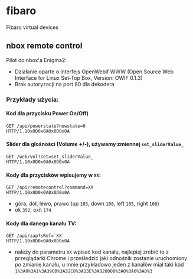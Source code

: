 # fibaro
Fibaro virtual devices

## nbox remote control
Pilot do nbox'a Enigma2:
- Działanie oparte o interfejs OpenWebif WWW (Open Source Web Interface for Linux Set-Top Box, Version: OWIF 0.1.3)
- Brak autoryzacji na port 80 dla dekodera

### Przykłady użycia:

#### Kod dla przycisku Power On/Off)
    GET /api/powerstate?newstate=0
    HTTP/1.10x0D0x0A0x0D0x0A

#### Slider dla głośności (Volume +/-), używamy zmiennej `set_sliderValue_`
    GET /web/vol?set=set_sliderValue_
    HTTP/1.10x0D0x0A0x0D0x0A

#### Kody dla przycisków wpisujemy w `XX`:
    GET /api/remotecontrol?command=XX
    HTTP/1.10x0D0x0A0x0D0x0A
  - góra, dół, lewo, prawo (up `103`, down `108`, left `105`, right `106`)
  - ok `352`, exit `174`

#### Kody dla danego kanału TV:
    GET /api/zap?sRef=`XX`
    HTTP/1.10x0D0x0A0x0D0x0A
  - należy do parametru `XX` wpisać kod kanału, najlepiej zrobić to z przeglądarki Chrome i prześledzić jaki odnośnik zostanie uruchomiony po zmianie kanału, u mnie przykładowo jeden z kanałów miał taki kod ``1%3A0%3A1%3A390D%3A32C8%3A13E%3A820000%3A0%3A0%3A0%3``

